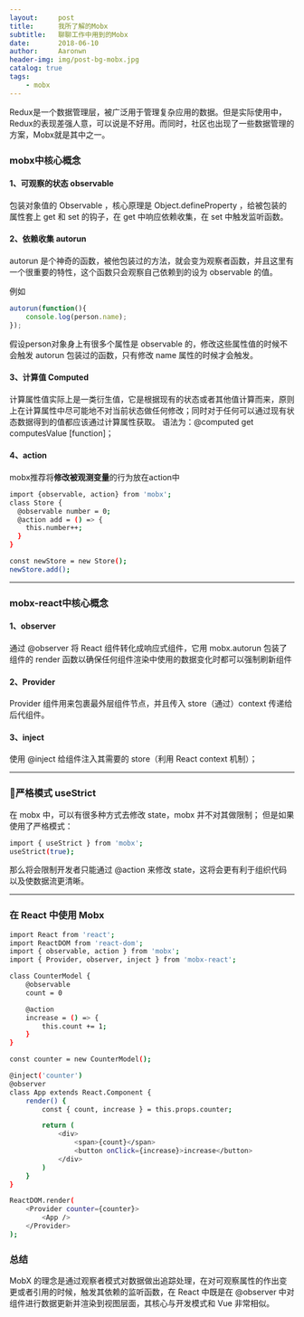 ```yaml
---
layout:     post
title:      我所了解的Mobx
subtitle:   聊聊工作中用到的Mobx
date:       2018-06-10
author:     Aaronwn
header-img: img/post-bg-mobx.jpg
catalog: true
tags:
    - mobx
---
```



Redux是一个数据管理层，被广泛用于管理复杂应用的数据。但是实际使用中，Redux的表现差强人意，可以说是不好用。而同时，社区也出现了一些数据管理的方案，Mobx就是其中之一。

### mobx中核心概念

#### 1、可观察的状态 observable

包装对象值的 Observable ，核心原理是 Object.defineProperty ，给被包装的属性套上 get 和 set 的钩子，在 get 中响应依赖收集，在 set 中触发监听函数。

#### 2、依赖收集 autorun
autorun 是个神奇的函数，被他包装过的方法，就会变为观察者函数，并且这里有一个很重要的特性，这个函数只会观察自己依赖到的设为 observable 的值。

例如
```js
autorun(function(){  
    console.log(person.name);
});
```
假设person对象身上有很多个属性是 observable 的，修改这些属性值的时候不会触发 autorun 包装过的函数，只有修改 name 属性的时候才会触发。

#### 3、计算值 Computed

计算属性值实际上是一类衍生值，它是根据现有的状态或者其他值计算而来，原则上在计算属性中尽可能地不对当前状态做任何修改；同时对于任何可以通过现有状态数据得到的值都应该通过计算属性获取。
语法为：@computed get computesValue [function]；

#### 4、action

mobx推荐将**修改被观测变量**的行为放在action中
```bash
import {observable, action} from 'mobx';
class Store {
  @observable number = 0;
  @action add = () => {
    this.number++;
  }
}

const newStore = new Store();
newStore.add();
```
---
### mobx-react中核心概念
#### 1、observer
通过 @observer 将 React 组件转化成响应式组件，它用 mobx.autorun 包装了组件的 render 函数以确保任何组件渲染中使用的数据变化时都可以强制刷新组件

#### 2、Provider
Provider 组件用来包裹最外层组件节点，并且传入 store（通过）context 传递给后代组件。

#### 3、inject
使用 @inject 给组件注入其需要的 store（利用 React context 机制）；

---
### 严格模式 useStrict
在 mobx 中，可以有很多种方式去修改 state，mobx 并不对其做限制；
但是如果使用了严格模式：
``` bash
import { useStrict } from 'mobx';
useStrict(true);
```
那么将会限制开发者只能通过 @action 来修改 state，这将会更有利于组织代码以及使数据流更清晰。

---

### 在 React 中使用 Mobx

```bash
import React from 'react';  
import ReactDOM from 'react-dom';  
import { observable, action } from 'mobx';  
import { Provider, observer, inject } from 'mobx-react';

class CounterModel {  
    @observable
    count = 0

    @action
    increase = () => {
        this.count += 1;
    }
}

const counter = new CounterModel();

@inject('counter') 
@observer
class App extends React.Component {  
    render() {
        const { count, increase } = this.props.counter;

        return (
            <div>
                <span>{count}</span>
                <button onClick={increase}>increase</button>
            </div>
        )
    }
}

ReactDOM.render(  
    <Provider counter={counter}>
        <App />
    </Provider>
);
```

### 总结
MobX 的理念是通过观察者模式对数据做出追踪处理，在对可观察属性的作出变更或者引用的时候，触发其依赖的监听函数，在 React 中既是在 @observer 中对组件进行数据更新并渲染到视图层面，其核心与开发模式和 Vue 非常相似。